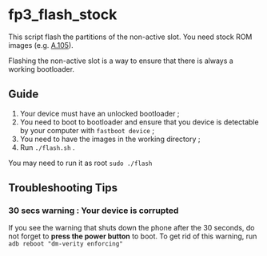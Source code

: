 # fp3_flash_stock
This script flash the partitions of the non-active slot. You need stock ROM images (e.g. [A.105](https://www.androidfilehost.com/?fid=4349826312261719146)).

Flashing the non-active slot is a way to ensure that there is always a working bootloader.

## Guide
1. Your device must have an unlocked bootloader ;
2. You need to boot to bootloader and ensure that you device is detectable by your computer with `fastboot device` ;
3. You need to have the images in the working directory ;
4. Run `./flash.sh` .

You may need to run it as root `sudo ./flash`

## Troubleshooting Tips

### 30 secs warning : Your device is corrupted
If you see the warning that shuts down the phone after the 30 seconds, do not forget to **press the power button** to boot.
To get rid of this warning, run `adb reboot "dm-verity enforcing"`
